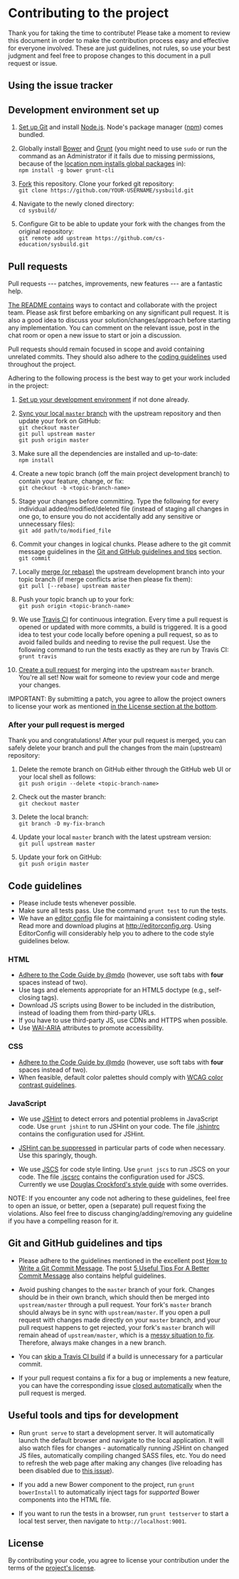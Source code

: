 # Contributing to the project
Thank you for taking the time to contribute! Please take a moment to review this document in order to make the
contribution process easy and effective for everyone involved. These are just guidelines, not rules, so use your best
judgment and feel free to propose changes to this document in a pull request or issue.

## Using the issue tracker

## Development environment set up
1. [Set up Git](https://help.github.com/articles/set-up-git/) and install [Node.js](https://nodejs.org/).
   Node's package manager ([npm](https://www.npmjs.org/)) comes bundled.

2. Globally install [Bower](http://bower.io/) and [Grunt](http://gruntjs.com/)
   (you might need to use `sudo` or run the command as an Administrator if it fails due to missing permissions,
   because of the [location npm installs global packages](https://www.npmjs.org/doc/files/npm-folders.html) in):  
   `npm install -g bower grunt-cli`

3. [Fork](https://help.github.com/articles/fork-a-repo/) this repository. Clone your forked git repository:  
   `git clone https://github.com/YOUR-USERNAME/sysbuild.git`

4. Navigate to the newly cloned directory:  
   `cd sysbuild/`

5. Configure Git to be able to update your fork with the changes from the original repository:  
   `git remote add upstream https://github.com/cs-education/sysbuild.git`

## Pull requests
Pull requests --- patches, improvements, new features --- are a fantastic help.

[The README contains](README.md#community-and-collaboration) ways to contact and collaborate with the project team.
Please ask first before embarking on any significant pull request. It is also a good idea to discuss your
solution/changes/approach before starting any implementation. You can comment on the relevant issue, post in the chat
room or open a new issue to start or join a discussion.

Pull requests should remain focused in scope and avoid containing unrelated commits.
They should also adhere to the [coding guidelines](#code-guidelines) used throughout the project.

Adhering to the following process is the best way to get your work included in the project:

1.  [Set up your development environment](#development-environment-set-up) if not done already.

2.  [Sync your local `master` branch](https://help.github.com/articles/syncing-a-fork/) with the upstream repository
    and then update your fork on GitHub:  
    `git checkout master`  
    `git pull upstream master`  
    `git push origin master`

3.  Make sure all the dependencies are installed and up-to-date:  
    `npm install`

4.  Create a new topic branch (off the main project development branch) to contain your feature, change, or fix:  
    `git checkout -b <topic-branch-name>`

5.  Stage your changes before committing. Type the following for every individual added/modified/deleted file
    (instead of staging all changes in one go, to ensure you do not accidentally add any sensitive or
    unnecessary files):  
    `git add path/to/modified_file`

6.  Commit your changes in logical chunks. Please adhere to the git commit message guidelines in the
    [Git and GitHub guidelines and tips](#git-and-github-guidelines-and-tips) section.  
    `git commit`

7.  Locally [merge (or rebase)](https://www.atlassian.com/git/tutorials/merging-vs-rebasing) the upstream development
    branch into your topic branch (if merge conflicts arise then please fix them):  
    `git pull [--rebase] upstream master`

8.  Push your topic branch up to your fork:  
    `git push origin <topic-branch-name>`

9.  We use [Travis CI](https://travis-ci.org/) for continuous integration. Every time a pull request is opened or
    updated with more commits, a build is triggered. It is a good idea to test your code locally before opening a
    pull request, so as to avoid failed builds and needing to revise the pull request. Use the following command to
    run the tests exactly as they are run by Travis CI:  
    `grunt travis`

10. [Create a pull request](https://help.github.com/articles/creating-a-pull-request) for merging into the
    upstream `master` branch. You're all set! Now wait for someone to review your code and merge your changes.

IMPORTANT: By submitting a patch, you agree to allow the project owners to license your work as
mentioned [in the License section at the bottom](#license).

### After your pull request is merged
Thank you and congratulations! After your pull request is merged, you can safely delete your branch and pull the
changes from the main (upstream) repository:

1.  Delete the remote branch on GitHub either through the GitHub web UI or your local shell as follows:  
    `git push origin --delete <topic-branch-name>`

2.  Check out the master branch:  
    `git checkout master`

3.  Delete the local branch:  
    `git branch -D my-fix-branch`

4.  Update your local `master` branch with the latest upstream version:  
    `git pull upstream master`

5.  Update your fork on GitHub:  
    `git push origin master`

## Code guidelines
* Please include tests whenever possible.
* Make sure all tests pass. Use the command `grunt test` to run the tests.
* We have an [editor config](.editorconfig) file for maintaining a consistent coding style. Read more and download
  plugins at <http://editorconfig.org>. Using EditorConfig will considerably help you to adhere to the code style
  guidelines below.

### HTML
* [Adhere to the Code Guide by @mdo](http://codeguide.co/#html) (however, use soft tabs with **four** spaces instead
  of two).
* Use tags and elements appropriate for an HTML5 doctype (e.g., self-closing tags).
* Download JS scripts using Bower to be included in the distribution, instead of loading them from third-party URLs.
* If you have to use third-party JS, use CDNs and HTTPS when possible.
* Use [WAI-ARIA](https://developer.mozilla.org/en-US/docs/Web/Accessibility/ARIA) attributes to promote accessibility.

### CSS
* [Adhere to the Code Guide by @mdo](http://codeguide.co/#css) (however, use soft tabs with **four** spaces instead
  of two).
* When feasible, default color palettes should comply with
  [WCAG color contrast guidelines](http://www.w3.org/TR/WCAG20/#visual-audio-contrast).

### JavaScript
* We use [JSHint](http://jshint.com/about/) to detect errors and potential problems in JavaScript code. Use
  `grunt jshint` to run JSHint on your code. The file [.jshintrc](.jshintrc) contains the configuration used for JSHint.

* [JSHint can be suppressed](http://jshint.com/docs/#inline-configuration) in particular parts of code when necessary.
  Use this sparingly, though.

* We use [JSCS](http://jscs.info/) for code style linting. Use `grunt jscs` to run JSCS on your code.
  The file [.jscsrc](.jscsrc) contains the configuration used for JSCS. Currently we use
  [Douglas Crockford's style guide](http://javascript.crockford.com/code.html) with some overrides.

NOTE: If you encounter any code not adhering to these guidelines, feel free to open an issue, or better, open a
(separate) pull request fixing the violations. Also feel free to discuss changing/adding/removing any guideline if you
have a compelling reason for it.

## Git and GitHub guidelines and tips
* Please adhere to the guidelines mentioned in the excellent post
  [How to Write a Git Commit Message](http://chris.beams.io/posts/git-commit/). The post
  [5 Useful Tips For A Better Commit Message](https://robots.thoughtbot.com/5-useful-tips-for-a-better-commit-message)
  also contains helpful guidelines.

* Avoid pushing changes to the `master` branch of your fork. Changes should be in their own branch, which should then
  be merged into `upstream/master` through a pull request. Your fork's `master` branch should always be in sync
  with `upstream/master`. If you open a pull request with changes made directly on your `master` branch, and your pull
  request happens to get rejected, your fork's `master` branch will remain ahead of `upstream/master`, which is a
  [messy situation to fix](https://stackoverflow.com/questions/5916329/cleanup-git-master-branch-and-move-some-commit-to-new-branch).
  Therefore, always make changes in a new branch.

* You can [skip a Travis CI build](http://docs.travis-ci.com/user/customizing-the-build/#Skipping-a-build) if a build
  is unnecessary for a particular commit.

* If your pull request contains a fix for a bug or implements a new feature, you can have the corresponding issue
  [closed automatically](https://github.com/blog/1506-closing-issues-via-pull-requests) when the pull request is merged.

## Useful tools and tips for development
* Run `grunt serve` to start a development server. It will automatically launch the default browser and navigate to
  the local application. It will also watch files for changes - automatically running JSHint on changed JS files,
  automatically compiling changed SASS files, etc. You do need to refresh the web page after making any changes
  (live reloading has been disabled due to [this issue](https://github.com/cs-education/sysbuild/issues/115)).

* If you add a new Bower component to the project, run `grunt bowerInstall` to automatically inject tags
  for *supported* Bower components into the HTML file.

* If you want to run the tests in a browser, run `grunt testserver` to start a local test server, then
  navigate to `http://localhost:9001`.

## License
By contributing your code, you agree to license your contribution under the terms of the
[project's license](LICENSE.md).
